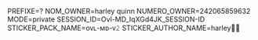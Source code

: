 PREFIXE=?
NOM_OWNER=harley quinn 
NUMERO_OWNER=242065859632
MODE=private
SESSION_ID=Ovl-MD_IqXGd4JK_SESSION-ID
STICKER_PACK_NAME=ᴏᴠʟ-ᴍᴅ-ᴠ𝟸
STICKER_AUTHOR_NAME=harley🤡💥

